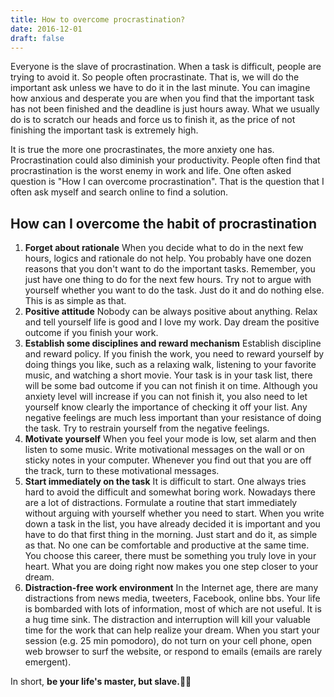 ```yaml
---
title: How to overcome procrastination?
date: 2016-12-01
draft: false
---
```


Everyone is the slave of procrastination. When a task is difficult, people are trying to avoid it. So people often procrastinate. That is, we will do the important ask unless we have to do it in the last minute. You can imagine how anxious and desperate you are when you find that the important task has not been finished and the deadline is just hours away. What we usually do is to scratch our heads and force us to finish it, as the price of not finishing the important task is extremely high.

It is true the more one procrastinates, the more anxiety one has. Procrastination could also diminish your productivity. People often find that procrastination is the worst enemy in work and life. One often asked question is "How I can overcome procrastination". That is the question that I often ask myself and search online to find a solution.

## How can I overcome the habit of procrastination

1. **Forget about rationale**
When you decide what to do in the next few hours, logics and rationale do not help. You probably have one dozen reasons that you don't want to do the important tasks. Remember, you just have one thing to do for the next few hours. Try not to argue with yourself whether you want to do the task. Just do it and do nothing else. This is as simple as that.
2. **Positive attitude**
Nobody can be always positive about anything. Relax and tell yourself life is good and I love my work. Day dream the positive outcome if you finish your work.
3.  **Establish some disciplines and reward mechanism**
Establish discipline and reward policy. If you finish the work, you need to reward yourself by doing things you like, such as a relaxing walk, listening to your favorite music, and watching a short movie. Your task is in your task list, there will be some bad outcome if you can not finish it on time. Although you anxiety level will increase if you can not finish it, you also need to let yourself know clearly the importance of checking it off your list. Any negative feelings are much less important than your resistance of doing the task. Try to restrain yourself from the negative feelings.
4. **Motivate yourself**
When you feel your mode is low, set alarm and then listen to some music. Write motivational messages on the wall or on sticky notes in your computer. Whenever you find out that you are off the track, turn to these motivational messages.
5. **Start immediately on the task**
It is difficult to start. One always tries hard to avoid the difficult and somewhat boring work. Nowadays there are a lot of distractions. Formulate a routine that start immediately without arguing with yourself whether you need to start. When you write down a task in the list, you have already decided it is important and you have to do that first thing in the morning. Just start and do it, as simple as that. No one can be comfortable and productive at the same time. You choose this career, there must be something you truly love in your heart. What you are doing right now makes you one step closer to your dream. 
6. **Distraction-free work environment**
In the Internet age, there are many distractions from news media, tweeters, Facebook, online bbs. Your life is bombarded with lots of information, most of which are not useful. It is a hug time sink. The distraction and interruption will kill your valuable time for the work that can help realize your dream. When you start your session (e.g. 25 min pomodoro), do not turn on your cell phone, open web browser to surf the website, or respond to emails (emails are rarely emergent).

In short, **be your life's master, but slave.**